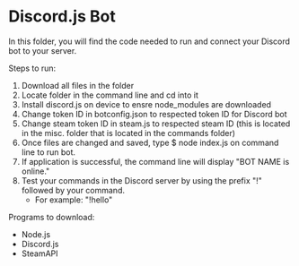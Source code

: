 # Discord.js Bot

In this folder, you will find the code needed to run and connect your Discord bot to your server.

Steps to run:
1. Download all files in the folder
2. Locate folder in the command line and cd into it
3. Install discord.js on device to ensre node_modules are downloaded
4. Change token ID in botconfig.json to respected token ID for Discord bot
5. Change steam token ID in steam.js to respected steam ID (this is located in the misc. folder that is located in the commands folder)
6. Once files are changed and saved, type $ node index.js on command line to run bot.
7. If application is successful, the command line will display "BOT NAME is online."
8. Test your commands in the Discord server by using the prefix "!" followed by your command.
    - For example: "!hello"

Programs to download:
- Node.js
- Discord.js
- SteamAPI
